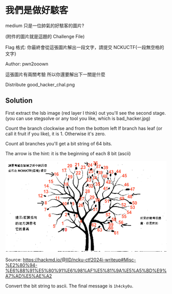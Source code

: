 # 我們是做好駭客

medium
只是一位帥氣的好駭客的圖片?

(附件的圖片就是這題的 Challenge File)

Flag 格式: 你最終會從這張圖片解出一段文字，請提交 NCKUCTF{一段無空格的文字}

Author: pwn2ooown

這張圖片有兩關考驗 所以你還要解出下一關是什麼

Distribute good_hacker_chal.png

## Solution

First extract the lsb image (red layer I think) out you'll see the second stage. (you can use stegsolve or any tool you like, which is bad_hacker.jpg)

Count the branch clockwise and from the bottom left
If branch has leaf (or call it fruit if you like), it is 1. Otherwise it's zero.

Count all branches you'll get a bit string of 64 bits.

The arrow is the hint: it is the beginning of each 8 bit (ascii)

![](count.png)

Source: <https://hackmd.io/@IID/ncku-ctf2024i-writeup#Misc-%E2%80%94-%E6%88%91%E5%80%91%E6%98%AF%E5%81%9A%E5%A5%BD%E9%A7%AD%E5%AE%A2>

Convert the bit string to ascii. The final message is `1h4cky0u`.
